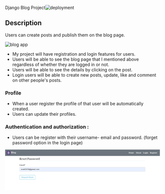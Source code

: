 Django Blog Project![deployment](http://israfil.pythonanywhere.com/)

## Description

Users can create posts and publish them on the blog page.

![blog app](django-blog.gif)

- My project will have registration and login features for users.
- Users will be able to see the blog page that I mentioned above regardless of whether they are logged in or not.
- Users will be able to see the details by clicking on the post.
- Login users will be able to create new posts, update, like and comment on other people's posts.

### Profile

- When a user register the profile of that user will be automatically created. 
- Users can update their profiles.

### Authentication and authorization : 

- Users can be register with their username- email and password. (forget password option in the login page)

![screenshot-reset](https://github.com/israfil3019/django-blog/blob/main/reset.PNG)
